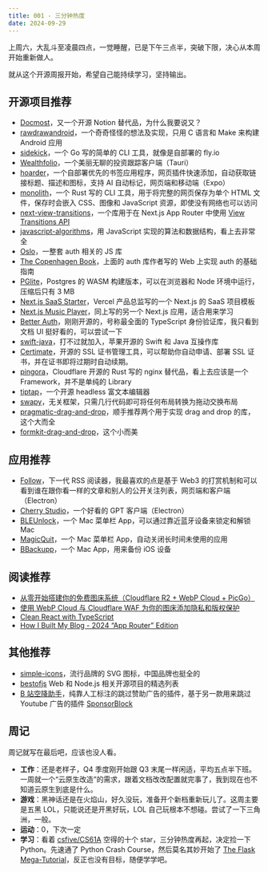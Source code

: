 ```yaml
---
title: 001 - 三分钟热度
date: 2024-09-29
---
```


上周六，大乱斗至凌晨四点，一觉睡醒，已是下午三点半，突破下限，决心从本周开始重新做人。

就从这个开源周报开始，希望自己能持续学习，坚持输出。

## 开源项目推荐

- [Docmost](https://github.com/docmost/docmost)，又一个开源 Notion 替代品，为什么我要说又？
- [rawdrawandroid](https://github.com/cnlohr/rawdrawandroid)，一个奇奇怪怪的想法及实现，只用 C 语言和 Make 来构建 Android 应用
- [sidekick](https://github.com/MightyMoud/sidekick)，一个 Go 写的简单的 CLI 工具，就像是自部署的 fly.io
- [Wealthfolio](https://github.com/afadil/wealthfolio)，一个美丽无聊的投资跟踪客户端（Tauri）
- [hoarder](https://github.com/hoarder-app/hoarder)，一个自部署优先的书签应用程序，网页插件快速添加，自动获取链接标题、描述和图标，支持 AI 自动标记，网页端和移动端（Expo）
- [monolith](https://github.com/Y2Z/monolith)，一个 Rust 写的 CLI 工具，用于将完整的网页保存为单个 HTML 文件，保存时会嵌入 CSS、图像和 JavaScript 资源，即使没有网络也可以访问
- [next-view-transitions](https://github.com/shuding/next-view-transitions)，一个库用于在 Next.js App Router 中使用 [View Transitions API](https://developer.mozilla.org/zh-CN/docs/Web/API/View_Transitions_API)
- [javascript-algorithms](https://github.com/trekhleb/javascript-algorithms)，用 JavaScript 实现的算法和数据结构，看上去非常全
- [Oslo](https://github.com/oslo-project)，一整套 auth 相关的 JS 库
- [The Copenhagen Book](https://github.com/pilcrowOnPaper/copenhagen)，上面的 auth 库作者写的 Web 上实现 auth 的基础指南
- [PGlite](https://github.com/electric-sql/pglite)，Postgres 的 WASM 构建版本，可以在浏览器和 Node 环境中运行，压缩后只有 3 MB
- [Next.js SaaS Starter](https://github.com/leerob/next-saas-starter)，Vercel 产品总监写的一个 Next.js 的 SaaS 项目模板
- [Next.js Music Player](https://github.com/leerob/next-music-player)，同上写的另一个 Next.js 应用，适合用来学习
- [Better Auth](https://github.com/better-auth/better-auth)，刚刚开源的，号称最全面的 TypeScript 身份验证库，我只看到文档 UI 挺好看的，可以尝试一下
- [swift-java](https://github.com/swiftlang/swift-java)，打不过就加入，苹果开源的 Swift 和 Java 互操作库
- [Certimate](https://github.com/usual2970/certimate)，开源的 SSL 证书管理工具，可以帮助你自动申请、部署 SSL 证书，并在证书即将过期时自动续期。
- [pingora](https://github.com/cloudflare/pingora)，Cloudflare 开源的 Rust 写的 nginx 替代品，看上去应该是一个 Framework，并不是单纯的 Library
- [tiptap](https://github.com/ueberdosis/tiptap)，一个开源 headless 富文本编辑器
- [swapy](https://github.com/TahaSh/swapy)，无关框架，只需几行代码即可将任何布局转换为拖动交换布局
- [pragmatic-drag-and-drop](https://github.com/atlassian/pragmatic-drag-and-drop)，顺手推荐两个用于实现 drag and drop 的库，这个大而全
- [formkit-drag-and-drop](https://github.com/formkit/drag-and-drop)，这个小而美

## 应用推荐

- [Follow](https://github.com/RSSNext/follow)，下一代 RSS 阅读器，我最喜欢的点是基于 Web3 的打赏机制和可以看到谁在跟你看一样的文章和别人的公开关注列表，网页端和客户端（Electron）
- [Cherry Studio](https://github.com/kangfenmao/cherry-studio)，一个好看的 GPT 客户端（Electron）
- [BLEUnlock](https://github.com/ts1/BLEUnlock)，一个 Mac 菜单栏 App，可以通过靠近蓝牙设备来锁定和解锁 Mac
- [MagicQuit](https://magicquit.com)，一个 Mac 菜单栏 App，自动关闭长时间未使用的应用
- [BBackupp](https://github.com/Lakr233/BBackupp)，一个 Mac App，用来备份 iOS 设备

## 阅读推荐

- [从零开始搭建你的免费图床系统（Cloudflare R2 + WebP Cloud + PicGo）](https://www.pseudoyu.com/zh/2024/06/30/free_image_hosting_system_using_r2_webp_cloud_and_picgo/)
- [使用 WebP Cloud 与 Cloudflare WAF 为你的图床添加隐私和版权保护](https://www.pseudoyu.com/zh/2024/07/02/protect_your_image_using_webp_and_cloudflare_waf/)
- [Clean React with TypeScript](https://weser.io/blog/clean-react-with-typescript/)
- [How I Built My Blog - 2024 “App Router” Edition](https://www.joshwcomeau.com/blog/how-i-built-my-blog-v2/)

## 其他推荐

- [simple-icons](https://github.com/simple-icons/simple-icons)，流行品牌的 SVG 图标，中国品牌也挺全的
- [bestofjs](https://bestofjs.org/) Web 和 Node.js 相关开源项目的精选列表
- [B 站空降助手](https://github.com/hanydd/BilibiliSponsorBlock)，纯靠人工标注的跳过赞助广告的插件，基于另一款用来跳过 Youtube 广告的插件 [SponsorBlock](https://github.com/ajayyy/SponsorBlock)

## 周记

周记就写在最后吧，应该也没人看。

- **工作**：还是老样子，Q4 季度刚开始跟 Q3 末尾一样闲适，平均五点半下班。一周就一个“云原生改造”的需求，跟着文档改改配置就完事了，我到现在也不知道云原生到底是什么。
- **游戏**：黑神话还是在火焰山，好久没玩，准备开个新档重新玩儿了。这周主要是五黑 LOL，只能说还是开黑好玩，LOL 自己玩根本不想碰。尝试了一下三角洲，一般。
- **运动**：0，下次一定
- **学习**：看着 [csfive/CS61A](https://github.com/csfive/CS61A) 空得的十个 star，三分钟热度再起，决定捡一下 Python。先速通了 Python Crash Course，然后莫名其妙开始了 [The Flask Mega-Tutorial](https://blog.miguelgrinberg.com/post/the-flask-mega-tutorial-part-i-hello-world)，反正也没有目标，随便学学吧。
